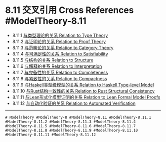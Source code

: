 # 8.11 交叉引用 Cross References #ModelTheory-8.11

- 8.11.1 [与类型理论的关系 Relation to Type Theory](../TypeTheory/definition.md)
- 8.11.2 [与证明论的关系 Relation to Proof Theory](../ProofTheory/definition.md)
- 8.11.3 [与范畴论的关系 Relation to Category Theory](../CategoryTheory/definition.md)
- 8.11.4 [与可满足性的关系 Relation to Satisfiability](../ModelTheory/definition.md)
- 8.11.5 [与结构的关系 Relation to Structure](../ModelTheory/definition.md)
- 8.11.6 [与解释的关系 Relation to Interpretation](../ModelTheory/definition.md)
- 8.11.7 [与完备性的关系 Relation to Completeness](../ModelTheory/definition.md)
- 8.11.8 [与紧致性的关系 Relation to Compactness](../ModelTheory/definition.md)
- 8.11.9 [与Haskell类型级模型的关系 Relation to Haskell Type-level Model](../ModelTheory/comparison.md)
- 8.11.10 [与Rust结构一致性的关系 Relation to Rust Structural Consistency](../ModelTheory/comparison.md)
- 8.11.11 [与Lean形式化模型证明的关系 Relation to Lean Formal Model Proofs](../ModelTheory/comparison.md)
- 8.11.12 [与自动化验证的关系 Relation to Automated Verification](../ModelTheory/frontier_trends.md)

---

`# ModelTheory #ModelTheory-8 #ModelTheory-8.11 #ModelTheory-8.11.1 #ModelTheory-8.11.2 #ModelTheory-8.11.3 #ModelTheory-8.11.4 #ModelTheory-8.11.5 #ModelTheory-8.11.6 #ModelTheory-8.11.7 #ModelTheory-8.11.8 #ModelTheory-8.11.9 #ModelTheory-8.11.10 #ModelTheory-8.11.11 #ModelTheory-8.11.12`
